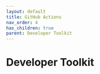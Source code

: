 ```yaml
---
layout: default
title: GitHub Actions
nav_order: 4
has_children: true
parent: Developer Toolkit
---
```


# Developer Toolkit 
